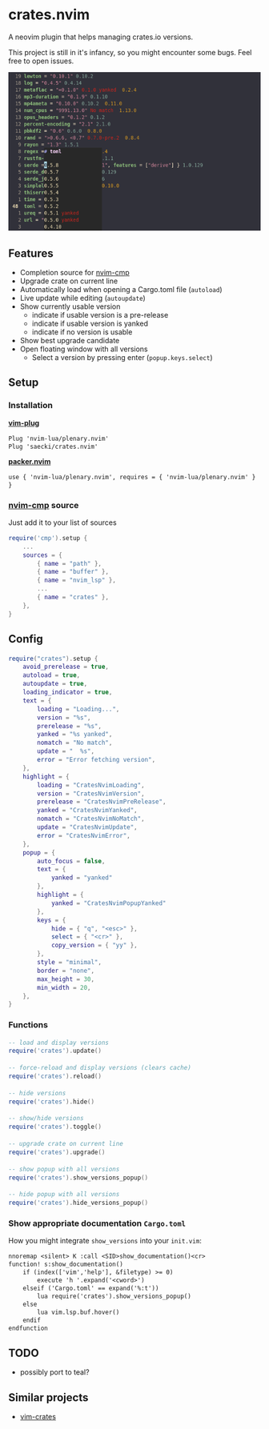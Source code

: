 # crates.nvim
A neovim plugin that helps managing crates.io versions.

This project is still in it's infancy, so you might encounter some bugs.
Feel free to open issues.

![](res/example.png)

## Features
- Completion source for [nvim-cmp](https://github.com/hrsh7th/nvim-cmp)
- Upgrade crate on current line
- Automatically load when opening a Cargo.toml file (`autoload`)
- Live update while editing (`autoupdate`)
- Show currently usable version
    - indicate if usable version is a pre-release
    - indicate if usable version is yanked
    - indicate if no version is usable
- Show best upgrade candidate
- Open floating window with all versions
    - Select a version by pressing enter (`popup.keys.select`)

## Setup

### Installation
[__vim-plug__](https://github.com/junegunn/vim-plug)
```
Plug 'nvim-lua/plenary.nvim'
Plug 'saecki/crates.nvim'
```

[__packer.nvim__](https://github.com/wbthomason/packer.nvim)
```
use { 'nvim-lua/plenary.nvim', requires = { 'nvim-lua/plenary.nvim' } }
```

### [nvim-cmp](https://github.com/hrsh7th/nvim-cmp) source
Just add it to your list of sources
```lua
require('cmp').setup {
    ...
    sources = {
        { name = "path" },
        { name = "buffer" },
        { name = "nvim_lsp" },
        ...
        { name = "crates" },
    },
}
```

## Config
```lua
require("crates").setup {
    avoid_prerelease = true,
    autoload = true,
    autoupdate = true,
    loading_indicator = true,
    text = {
        loading = "Loading...",
        version = "%s",
        prerelease = "%s",
        yanked = "%s yanked",
        nomatch = "No match",
        update = "  %s",
        error = "Error fetching version",
    },
    highlight = {
        loading = "CratesNvimLoading",
        version = "CratesNvimVersion",
        prerelease = "CratesNvimPreRelease",
        yanked = "CratesNvimYanked",
        nomatch = "CratesNvimNoMatch",
        update = "CratesNvimUpdate",
        error = "CratesNvimError",
    },
    popup = {
        auto_focus = false,
        text = {
            yanked = "yanked"
        },
        highlight = {
            yanked = "CratesNvimPopupYanked"
        },
        keys = {
            hide = { "q", "<esc>" },
            select = { "<cr>" },
            copy_version = { "yy" },
        },
        style = "minimal",
        border = "none",
        max_height = 30,
        min_width = 20,
    },
}
```
### Functions
```lua
-- load and display versions
require('crates').update()

-- force-reload and display versions (clears cache)
require('crates').reload()

-- hide versions
require('crates').hide()

-- show/hide versions
require('crates').toggle()

-- upgrade crate on current line
require('crates').upgrade()

-- show popup with all versions
require('crates').show_versions_popup()

-- hide popup with all versions
require('crates').hide_versions_popup()
```

### Show appropriate documentation `Cargo.toml`
How you might integrate `show_versions` into your `init.vim`:
```viml
nnoremap <silent> K :call <SID>show_documentation()<cr>
function! s:show_documentation()
    if (index(['vim','help'], &filetype) >= 0)
        execute 'h '.expand('<cword>')
    elseif ('Cargo.toml' == expand('%:t'))
        lua require('crates').show_versions_popup()
    else
        lua vim.lsp.buf.hover()
    endif
endfunction
```

## TODO
- possibly port to teal?

## Similar projects
- [vim-crates](https://github.com/mhinz/vim-crates)

